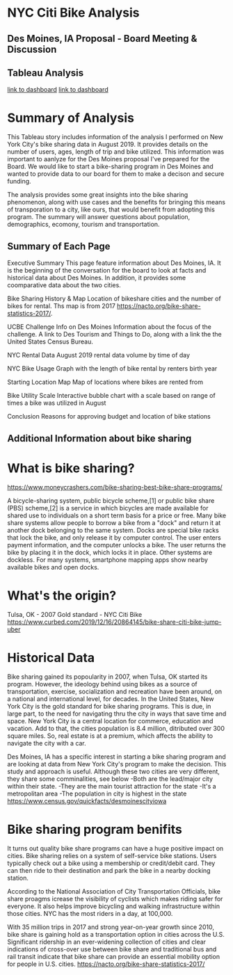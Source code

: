 # NYC Citi Bike Analysis
## Des Moines, IA Proposal - Board Meeting & Discussion

## Tableau Analysis
[link to dashboard](https://public.tableau.com/profile/doris.b.cohen#!/vizhome/BikeshareChallengeFINAL/StoryChallenge?publish=yes)
[link to dashboard]("https://public.tableau.com/profile/doris.b.cohen#!/vizhome/BikeshareChallengeFINAL/StoryChallenge?publish=yes")

# Summary of Analysis
This Tableau story includes information of the analysis I performed on New York City's bike sharing data in August 2019. It provides details on the number of users, ages, length of trip and bike utilized. This information was important to aanlyze for the Des Moines proposal I've prepared for the Board. We would like to start a bike-sharing program in Des Moines and wanted to provide data to our board for them to make a decison and secure funding. 

The analysis provides some great insights into the bike sharing phenomenon, along with use cases and the benefits for bringing this means of transporation to a city, like ours, that would benefit from adopting this program. The summary will answer questions about population, demographics, ecomony, tourism and transportation.

## Summary of Each Page
Executive Summary
This page feature information about Des Moines, IA. It is the beginning of the conversation for the board to look at facts and historical data about Des Moines. In addition, it provides some coomparative data about the two cities. 

Bike Sharing History & Map
Location of bikeshare cities and the number of bikes for rental. Ths map is from 2017 https://nacto.org/bike-share-statistics-2017/.

UCBE Challenge Info on Des Moines
Information about the focus of the challenge. A link to Des Tourism and Things to Do, along with a link the the United States Census Bureau. 

NYC Rental Data
August 2019 rental data volume by time of day

NYC Bike Usage
Graph with the length of bike rental by renters birth year

Starting Location Map
Map of locations where bikes are rented from 

Bike Utility Scale
Interactive bubble chart with a scale based on range of times a bike was utilized in August

Conclusion
Reasons for approving budget and location of bike stations


## Additional Information about bike sharing

# What is bike sharing?
https://www.moneycrashers.com/bike-sharing-best-bike-share-programs/

A bicycle-sharing system, public bicycle scheme,[1] or public bike share (PBS) scheme,[2] is a service in which bicycles are made available for shared use to individuals on a short term basis for a price or free. Many bike share systems allow people to borrow a bike from a "dock" and return it at another dock belonging to the same system. Docks are special bike racks that lock the bike, and only release it by computer control. The user enters payment information, and the computer unlocks a bike. The user returns the bike by placing it in the dock, which locks it in place. Other systems are dockless. For many systems, smartphone mapping apps show nearby available bikes and open docks.

# What's the origin?
Tulsa, OK - 2007
Gold standard - NYC Citi Bike
https://www.curbed.com/2019/12/16/20864145/bike-share-citi-bike-jump-uber


# Historical Data
Bike sharing gained its popoularity in 2007, when Tulsa, OK started its program. However, the ideology behind using bikes as a source of transportation, exercise, socialization and recreation have been around, on a national and international level, for decades. In the United States, New York City is the gold standard for bike sharing programs. This is due, in large part, to the need for navigating thru the city in ways that save time and space. New York City is a central location for commerce, education and vacation. Add to that, the cities population is 8.4 million, ditributed over 300 square miles. So, real estate is at a premium, which affects the ability to navigate the city with a car. 

Des Moines, IA has a specific interest in starting a bike sharing program and are looking at data from New York City's program to make the decision. This study and approach is useful. Although these two cities are very different, they share some comminalities, see below
    -Both are the lead/major city within their state.
    -They are the main tourist attraction for the state
    -It's a metropolitan area
    -The population in city is highest in the state https://www.census.gov/quickfacts/desmoinescityiowa 

# Bike sharing program benifits
It turns out quality bike share programs can have a huge positive impact on cities. Bike sharing relies on a system of self-service bike stations. Users typically check out a bike using a membership or credit/debit card. They can then ride to their destination and park the bike in a nearby docking station.

According to the National Association of City Transportation Officials, bike share proagms icrease the visibility of cyclists which makes riding safer for everyone. It also helps improve bicycling and walking infrastructure within those cities. NYC has the most riders in a day, at 100,000. 

With 35 million trips in 2017 and strong year-on-year growth since 2010, bike share is gaining hold as a transportation option in cities across the U.S. Significant ridership in an ever-widening collection of cities and clear indications of cross-over use between bike share and traditional bus and rail transit indicate that bike share can provide an essential mobility option for people in U.S. cities. https://nacto.org/bike-share-statistics-2017/ 



